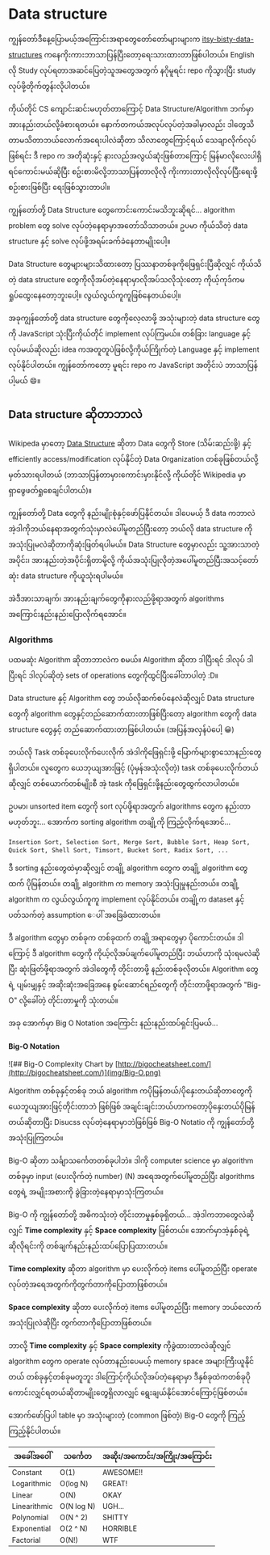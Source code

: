 # Data structure

ကျွန်တော်ဒီနေ့ပြောမယ့်အကြောင်းအရာတွေတော်တော်များများက [itsy-bisty-data-structures](https://github.com/jamiebuilds/itsy-bitsy-data-structures) ကနေကိုးကားဘာသာပြန်ပြီးတော့ရေးသားထားတာဖြစ်ပါတယ်။ English လို Study လုပ်ရတာအဆင်ပြေတဲ့သူအတွေအတွက် နဂိုမူရင်း repo ကိုသွားပြီး study လုပ်ဖို့တိုက်တွန်းလိုပါတယ်။

ကိုယ်တိုင် CS ကျောင်းဆင်းမဟုတ်တာကြောင့် Data Structure/Algorithm ဘက်မှာအားနည်းတယ်လို့ခံစားရတယ်။ နောက်တကယ်အလုပ်လုပ်တဲ့အခါမှာလည်း ဒါတွေသိတာမသိတာဘယ်လောက်အရေးပါလဲဆိုတာ သိလာတွေကြောင့်ရယ် သေချာလိုက်လုပ်ဖြစ်ရင်း ဒီ repo က အတိုဆုံးနှင့် နားလည်အလွယ်ဆုံးဖြစ်တာကြောင့် မြန်မာလိုလေးပါရှိရင်ကောင်းမယ်ဆိုပြီး စဥ်းစားမိလို့ဘာသာပြန်တာလိုလို ကိုးကားတာလိုလိုလုပ်ပြီးရေးဖို့စဉ်းစားဖြစ်ပြီး ရေးဖြစ်သွားတာပါ။

ကျွန်တော်တို့ Data Structure တွေကောင်းကောင်းမသိဘူးဆိုရင်...  algorithm problem တွေ solve လုပ်တဲ့နေရာမှာအတော်သိသာတယ်။ ဥပမာ ကိုယ်သိတဲ့ data structure နှင့် solve လုပ်ဖို့အရမ်းခက်ခဲနေတာမျိုးပေါ့။

Data Structure တွေများများသိထားတော့ ပြဿနာတစ်ခုကိုဖြေရှင်းပြီဆိုလျှင် ကိုယ်သိတဲ့ data structure တွေကိုလိုအပ်တဲ့နေရာမှာလိုအပ်သလိုသုံးတော့ ကိုယ့်ကုဒ်ကမရှုပ်ထွေးနေတော့ဘူးပေါ့။ လွယ်လွယ်ကူကူဖြစ်နေတယ်ပေါ့။ 

အခုကျွန်တော်တို့ data structure တွေကိုလေ့လာဖို့ အသုံးများတဲ့ data structure တွေကို JavaScript သုံးပြီးကိုယ်တိုင် implement လုပ်ကြမယ်။ တစ်ခြား language နှင့်လုပ်မယ်ဆိုလည်း idea ကအတူတူပဲဖြစ်လို့ကိုယ်ကြိုက်တဲ့ Language နှင့် implement လုပ်နိုင်ပါတယ်။ ကျွန်တော်ကတော့ မူရင်း repo က JavaScript အတိုင်းပဲ ဘာသာပြန်ပါ့မယ် 😄။

## Data structure ဆိုတာဘာလဲ

Wikipeda မှာတော့ [Data Structure](https://en.wikipedia.org/wiki/Data_structure) ဆိုတာ Data တွေကို Store (သိမ်းဆည်းဖို့) နှင့် efficiently access/modification လုပ်နိုင်တဲ့ Data Organization တစ်ခုဖြစ်တယ်လို့မှတ်သားရပါတယ် (ဘာသာပြန်တာမှားကောင်းမှားနိုင်လို့ ကိုယ်တိုင် Wikipedia မှာရှာဖွေဖတ်ရှုစေချင်ပါတယ်)။

ကျွန်တော်တို့ Data တွေကို နည်းမျိုးစုံနှင့်ဖော်ပြနိုင်တယ်။ ဒါပေမယ့် ဒီ data ကဘာလဲ အဲ့ဒါကိုဘယ်နေရာအတွက်သုံးမှာလဲပေါ်မူတည်ပြီးတော့ ဘယ်လို data structure ကိုအသုံးပြုမလဲဆိုတာကိုဆုံးဖြတ်ရပါမယ်။ Data Structure တွေမှာလည်း သူ့အားသာတဲ့အပိုင်း၊ အားနည်းတဲ့အပိုင်းရှိတာမို့လို့ ကိုယ်အသုံးပြုလိုတဲ့အပေါ်မူတည်ပြီးအသင့်တော်ဆုံး data structure ကိုယူသုံးရပါမယ်။

အဲဒီအားသာချက်၊ အားနည်းချက်တွေကိုနားလည်ဖို့ရာအတွက် algorithms အကြောင်းနည်းနည်းပြောလိုက်ရအောင်။

### Algorithms

ပထမဆုံး Algorithm ဆိုတာဘာလဲက စမယ်။ Algorithm ဆိုတာ ဒါပြီးရင် ဒါလုပ် ဒါပြီးရင် ဒါလုပ်ဆိုတဲ့ sets of operations တွေကိုထွင်ပြီးခေါ်တာပါတဲ့ :D။

Data structure နှင့် Algorithm တွေ ဘယ်လိုဆက်စပ်နေလဲဆိုလျှင် Data structure တွေကို algorithm တွေနှင့်တည်ဆောက်ထားတာဖြစ်ပြီးတော့ algorithm တွေကို data structure တွေနှင့် တည်ဆောက်ထားတာဖြစ်ပါတယ်။ (အပြန်အလှန်ပဲပေါ့ 😀)

ဘယ်လို Task တစ်ခုပေးလိုက်ပေးလိုက် အဲဒါကိုဖြေရှင်းဖို့ မြောက်များစွာသောနည်းတွေရှိပါတယ်။ လူတွေက ယေဘုယျအားဖြင့် (ပုံမှန်အသုံးလိုတဲ့) task တစ်ခုပေးလိုက်တယ်ဆိုလျှင် တစ်ယောက်တစ်မျိုးစီ အဲ့ task ကိုဖြေရှင်းဖို့နည်းတွေထွက်လာပါတယ်။

ဥပမာ၊ unsorted item တွေကို sort လုပ်ဖို့ရာအတွက် algorithms တွေက နည်းတာမဟုတ်ဘူး... အောက်က sorting algorithm တချို့ကို ကြည့်လိုက်ရအောင်... 

    Insertion Sort, Selection Sort, Merge Sort, Bubble Sort, Heap Sort,
    Quick Sort, Shell Sort, Timsort, Bucket Sort, Radix Sort, ...

ဒီ sorting နည်းတွေထဲမှာဆိုလျှင် တချို့ algorithm တွေက တချို့ algorithm တွေထက် ပိုမြန်တယ်။ တချို့ algorithm က memory အသုံးပြုမှုနည်းတယ်။ တချို့ algorithm က လွယ်လွယ်ကူကူ implement လုပ်နိုင်တယ်။ တချို့က dataset နှင့် ပတ်သက်တဲ့ assumption ေပါ် အခြေခံထားတယ်။

ဒီ algorithm တွေမှာ တစ်ခုက တစ်ခုထက် တချို့အရာတွေမှာ ပိုကောင်းတယ်။ ဒါကြောင့် ဒီ algorithm တွေကို ကိုယ့်လိုအပ်ချက်ပေါ်မူတည်ပြီး ဘယ်ဟာကို သုံးရမလဲဆိုပြီး ဆုံးဖြတ်ဖို့ရာအတွက် အဲဒါတွေကို တိုင်းတာဖို့ နည်းတစ်ခုလိုတယ်။ Algorithm တွေရဲ့ ပျမ်းမျှနှင့် အဆိုးဆုံးအခြေအနေ စွမ်းဆောင်ရည်တွေကို တိုင်းတာဖို့ရာအတွက် "Big-O" လို့ခေါ်တဲ့ တိုင်းတာမှုကို သုံးတယ်။

အခု အောက်မှာ Big O Notation အကြောင်း နည်းနည်းထပ်ရှင်းပြမယ်...

#### Big-O Notation

![## Big-O Complexity Chart by [http://bigocheatsheet.com/](http://bigocheatsheet.com/)](img/Big-O.png)

Algorithm တစ်ခုနှင့်တစ်ခု ဘယ် algorithm ကပိုမြန်တယ်/ပိုနှေးတယ်ဆိုတာတွေကို ယေဘူယျအားဖြင့်တိုင်းတာဘဲ ဖြစ်ဖြစ် အချင်းချင်းဘယ်ဟာကတော့ပိုနှေးတယ်ပိုမြန်တယ်ဆိုတာပြီး Disucss လုပ်တဲ့နေရာမှာဘဲဖြစ်ဖြစ် Big-O Notatio ကို ကျွန်တော်တို့အသုံးပြုကြတယ်။

Big-O ဆိုတာ သင်္ချာသင်္ကေတတစ်ခုပါဘဲ။ ဒါကို computer science မှာ algorithm တစ်ခုမှာ input (ပေးလိုက်တဲ့ number) (N) အရေအတွက်ပေါ်မူတည်ပြီး algorithms တွေရဲ့ အမျိုးအစားကို ခွဲခြားတဲ့နေရာမှာသုံးကြတယ်။

Big-O ကို ကျွန်တော်တို့ အဓိကသုံးတဲ့ တိုင်းတာမှုနှစ်ခုရှိတယ်... အဲ့ဒါကဘာတွေလဲဆိုလျှင်  **Time complexity** နှင့် **Space complexity** ဖြစ်တယ်။ အောက်မှာအဲ့နှစ်ခုရဲ့ ဆိုလိုရင်းကို တစ်ချက်နည်းနည်းထပ်ပြောပြထားတယ်။

**Time complexity** ဆိုတာ algorithm မှာ ပေးလိုက်တဲ့ items ပေါ်မူတည်ပြီး operate လုပ်တဲ့အရေအတွက်ကိုတွက်တာကိုပြောတာဖြစ်တယ်။ 

**Space complexity** ဆိုတာ ပေးလိုက်တဲ့ items ပေါ်မူတည်ပြီး memory ဘယ်လောက်အသုံးပြုလဲဆိုပြီး တွက်တာကိုပြောတာဖြစ်တယ်။

ဘာလို့ **Time complexity** နှင့် **Space complexity** ကိုခွဲထားတာလဲဆိုလျှင် algorithm တွေက operate လုပ်တာနည်းပေမယ့် memory space အများကြီးယူနိုင်တယ် တစ်ခုနှင့်တစ်ခုမတူဘူး ဒါကြောင့်ကိုယ်လိုအပ်တဲ့နေရာမှာ ဒီနှစ်ခုထဲကတစ်ခုပိုကောင်းလျှင်ရတယ်ဆိုတာမျိုးတွေရှိလာလျှင် ရွေးချယ်နိုင်အောင်ကြောင့်ဖြစ်တယ်။

အောက်ဖော်ပြပါ table မှာ အသုံးများတဲ့ (common ဖြစ်တဲ့) Big-O တွေကို ကြည့်ကြည့်နိုင်ပါတယ်။

| အခေါ်အဝေါ် |သင်္ကေတ  |အဆိုး/အကောင်း/အကြိုး/အကြောင်း|
|--|--|--|
| Constant |O(1) |AWESOME!!|
|Logarithmic|O(log N)|GREAT!|
|Linear|O(N)|OKAY|
|Linearithmic|O(N log N)|UGH...|
|Polynomial|O(N ^ 2)|SHITTY|
|Exponential|O(2 ^ N)|HORRIBLE|
|Factorial|O(N!)|WTF